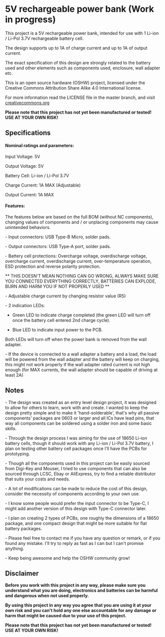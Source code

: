 # 5V rechargeable power bank (Work in progress)

This project is a 5V rechargeable power bank, intended for use with 1 Li-ion / Li-Pol 3.7V rechargeable battery cell.

The design supports up to 1A of charge current and up to 1A of output current.

The exact specification of this design are strongly related to the battery used and other elements such as components used, enclosure, wall adapter etc. 

This is an open source hardware (OSHW) project, licensed under the Creative Commons Attribution Share Alike 4.0 International license.
 
For more information read the LICENSE file in the master branch, and visit [creativecommons.org](https://creativecommons.org/)

**Please note that this project has not yet been manufactured or tested! USE AT YOUR OWN RISK!**

## Specifications 

#### Nominal ratings and parameters: 

Input Voltage: 5V

Output Voltage: 5V

Battery Cell: Li-ion / Li-Pol 3.7V 

Charge Current: 1A MAX (Adjustable)

Output Current: 1A MAX

#### Features:

The features below are based on the full BOM (without NC components), changing values of components and / or unplacing components may cause unintended behaviors.

\- Input connectors: USB Type-B Micro, solder pads.

\- Output connectors: USB Type-A port, solder pads. 

\- Battery cell protections: Overcharge voltage, overdischarge voltage, overcharge current, overdischarge current, over-temperature operation, ESD protection and reverse polarity protection.

** THIS DOESN'T MEAN NOTHING CAN GO WRONG, ALWAYS MAKE SURE YOU CONNECTED EVERYTHING CORRECTLY, BATTERIES CAN EXPLODE, BURN AND HARM YOU IF NOT PROPERLY USED **

\- Adjustable charge current by changing resistor value (R5)

\- 2 indication LEDs:

- Green LED to indicate charge completed (the green LED will turn off once the battery cell entered 2nd charge cycle).
	
- Blue LED to indicate input power to the PCB. 

Both LEDs will turn off when the power bank is removed from the wall adapter.

\- If the device is connected to a wall adapter a battery and a load, the load will be powered from the wall adapter and the battery will keep on charging, this might not work properly if the wall adapter rated current is not high enough (for MAX currents, the wall adapter should be capable of driving at least 2A)


## Notes

\- The design was created as an entry level design project, it was designed to allow for others to learn, work with and create.
 I wanted to keep the design pretty simple and to make it 'hand-solderable', that's why all passive components' packages are 0603 or larger and all ICs have lead pins,
 that way all components can be soldered using a solder iron and some basic skills.
 
 \- Through the design process I was aiming for the use of 18650 Li-ion battery cells, though it should work with any Li-ion / Li-Pol 3.7V battery, I plan on testing other battery cell packages once I'll have the PCBs for prototyping.
 
 \- Though all the components used in this project can be easily sourced from Digi-Key and Mouser, I tried to use components that can also be sourced through LCSC, Ebay or AliExpress, try to find a reliable distributor that suits your costs and needs.
 
 \- A lot of modifications can be made to reduce the cost of this design, consider the necessity of components according to your own use.
 
 \- I know some people would prefer the input connector to be Type-C, I might add another version of this design with Type-C connector later.
 
 \- I plan on creating 2 types of PCBs, one roughly the dimensions of a 18650 package, and one compact design that might be more suitable for flat battery packages.
 
 \- Please feel free to contact me if you have any question or remark, or if you found any mistake. I'll try to reply as fast as I can but I can't promise anything.
 
 \- Keep being awesome and help the OSHW community grow!

## Disclaimer

**Before you work with this project in any way, please make sure you understand what you are doing, electronics and batteries can be harmful and dangerous when not used properly.** 

**By using this project in any way you agree that you are using it at your own risk and you can't hold any one else accountable for any damage or harm that might be caused due to your use of this project.**

**Please note that this project has not yet been manufactured or tested! USE AT YOUR OWN RISK!**
